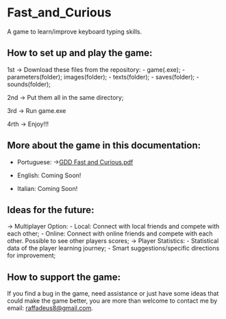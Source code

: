 # Fast_and_Curious
  A game to learn/improve keyboard typing skills.

## How to set up and play the game:
 1st -> Download these files from the repository: 
            - game(.exe); - parameters(folder); images(folder);
            - texts(folder); - saves(folder); - sounds(folder);
 
 2nd -> Put them all in the same directory;
 
 3rd -> Run game.exe
 
 4rth -> Enjoy!!!
 
## More about the game in this documentation:
  - Portuguese:
    ->[GDD Fast and Curious.pdf](https://github.com/RaffaeleFiorillo/Fast_and_Curious/files/6411915/GDD.Fast.and.Curious.pdf)
    
 - English:
    Coming Soon!
    
 - Italian:
    Coming Soon!

## Ideas for the future:
  -> Multiplayer Option: 
      - Local: Connect with local friends and compete with each other;
      - Online:  Connect with online friends and compete with each other. Possible to see other players scores;
  -> Player Statistics:
      - Statistical data of the player learning journey;
      - Smart suggestions/specific directions for improvement;

## How to support the game:
  If you find a bug in the game, need assistance or just have some ideas that could make the game better, you are more than welcome to contact me by email: raffadeus8@gmail.com.
